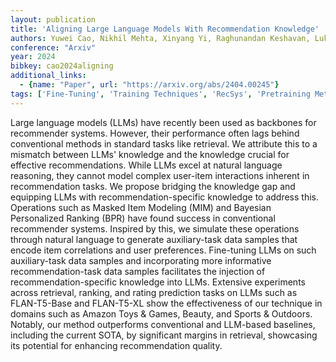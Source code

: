 ```yaml
---
layout: publication
title: 'Aligning Large Language Models With Recommendation Knowledge'
authors: Yuwei Cao, Nikhil Mehta, Xinyang Yi, Raghunandan Keshavan, Lukasz Heldt, Lichan Hong, Ed H. Chi, Maheswaran Sathiamoorthy
conference: "Arxiv"
year: 2024
bibkey: cao2024aligning
additional_links:
  - {name: "Paper", url: "https://arxiv.org/abs/2404.00245"}
tags: ['Fine-Tuning', 'Training Techniques', 'RecSys', 'Pretraining Methods']
---
```

Large language models (LLMs) have recently been used as backbones for
recommender systems. However, their performance often lags behind conventional
methods in standard tasks like retrieval. We attribute this to a mismatch
between LLMs' knowledge and the knowledge crucial for effective
recommendations. While LLMs excel at natural language reasoning, they cannot
model complex user-item interactions inherent in recommendation tasks. We
propose bridging the knowledge gap and equipping LLMs with
recommendation-specific knowledge to address this. Operations such as Masked
Item Modeling (MIM) and Bayesian Personalized Ranking (BPR) have found success
in conventional recommender systems. Inspired by this, we simulate these
operations through natural language to generate auxiliary-task data samples
that encode item correlations and user preferences. Fine-tuning LLMs on such
auxiliary-task data samples and incorporating more informative
recommendation-task data samples facilitates the injection of
recommendation-specific knowledge into LLMs. Extensive experiments across
retrieval, ranking, and rating prediction tasks on LLMs such as FLAN-T5-Base
and FLAN-T5-XL show the effectiveness of our technique in domains such as
Amazon Toys & Games, Beauty, and Sports & Outdoors. Notably, our method
outperforms conventional and LLM-based baselines, including the current SOTA,
by significant margins in retrieval, showcasing its potential for enhancing
recommendation quality.
